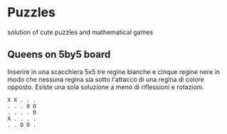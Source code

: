 # Puzzles
solution of cute puzzles and mathematical games

## Queens on 5by5 board
Inserire in una scacchiera 5x5 tre regine bianche e cinque regine nere in modo che nessuna regina sia sotto l'attacco di una regina di colore opposto.
Esiste una sola soluzione a meno di riflessioni e rotazioni.

```
X X . . .
. . . O O
. . . . O
X . . . .
. . O O .
```

